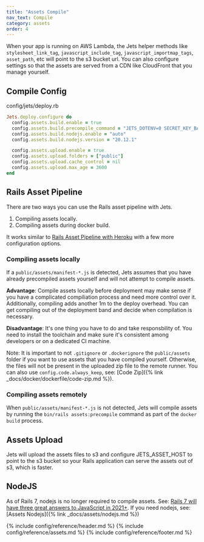 ```yaml
---
title: "Assets Compile"
nav_text: Compile
category: assets
order: 4
---
```


When your app is running on AWS Lambda, the Jets helper methods like `stylesheet_link_tag`, `javascript_include_tag`, `javascript_importmap_tags`, `asset_path`, etc will point to the s3 bucket url. You can also configure settings so that the assets are served from a CDN like CloudFront that you manage yourself.

## Compile Config

config/jets/deploy.rb

```ruby
Jets.deploy.configure do
  config.assets.build.enable = true
  config.assets.build.precompile_command = "JETS_DOTENV=0 SECRET_KEY_BASE=dummy SECRET_KEY_BASE_DUMMY=1 bin/rails assets:precompile"
  config.assets.build.nodejs.enable = "auto"
  config.assets.build.nodejs.version = "20.12.1"

  config.assets.upload.enable = true
  config.assets.upload.folders = ["public"]
  config.assets.upload.cache_control = nil
  config.assets.upload.max_age = 3600
end
```

## Rails Asset Pipeline

There are two ways you can use the Rails asset pipeline with Jets.

1. Compiling assets locally.
2. Compiling assets during docker build.

It works similar to [Rails Asset Pipeline with Heroku](https://devcenter.heroku.com/articles/rails-asset-pipeline) with a few more configuration options.

### Compiling assets locally

If a `public/assets/manifest-*.js` is detected, Jets assumes that you have already precompiled assets yourself and will not attempt to compile assets.

**Advantage**: Compile assets locally before deployment may make sense if you have a complicated compiliation process and need more control over it. Additionally, compiling adds another 1m to the deploy overhead.  You can get compiling out of the deployment band and decide when compilation is necessary.

**Disadvantage**: It's one thing you have to do and take responsbility of. You need to install the toolchain and make sure it's consistent among developers or on a dedicated CI machine.

Note: It is important to not `.gitignore` or `.dockerignore` the `public/assets` folder if you want to use assets that you have compiled yourself. Otherwise, the files will not be present in the uploaded zip file to the remote runner. You can also use `config.code.always_keep`, see: [Code Zip]({% link _docs/docker/dockerfile/code-zip.md %}).

### Compiling assets remotely

When `public/assets/manifest-*.js` is not detected, Jets will compile assets by running the `bin/rails assets:precompile` command as part of the `docker build` process.

## Assets Upload

Jets will upload the assets files to s3 and configure JETS_ASSET_HOST to point to the s3 bucket so your Rails application can serve the assets out of s3, which is faster.

## NodeJS

As of Rails 7, nodejs is no longer required to compile assets. See: [Rails 7 will have three great answers to JavaScript in 2021+](https://world.hey.com/dhh/rails-7-will-have-three-great-answers-to-javascript-in-2021-8d68191b). If you need nodejs, see: [Assets Nodejs]({% link _docs/assets/nodejs.md %})

{% include config/reference/header.md %}
{% include config/reference/assets.md %}
{% include config/reference/footer.md %}
